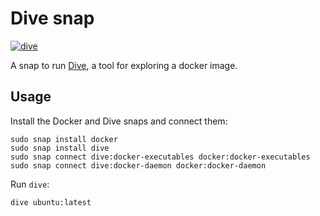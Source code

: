 # Dive snap
[![dive](https://snapcraft.io/dive/badge.svg)](https://snapcraft.io/dive)

A snap to run [Dive](https://github.com/wagoodman/dive), a tool for exploring a docker image.

## Usage

Install the Docker and Dive snaps and connect them:

```console
sudo snap install docker
sudo snap install dive
sudo snap connect dive:docker-executables docker:docker-executables
sudo snap connect dive:docker-daemon docker:docker-daemon
```

Run `dive`:

```console
dive ubuntu:latest
```
